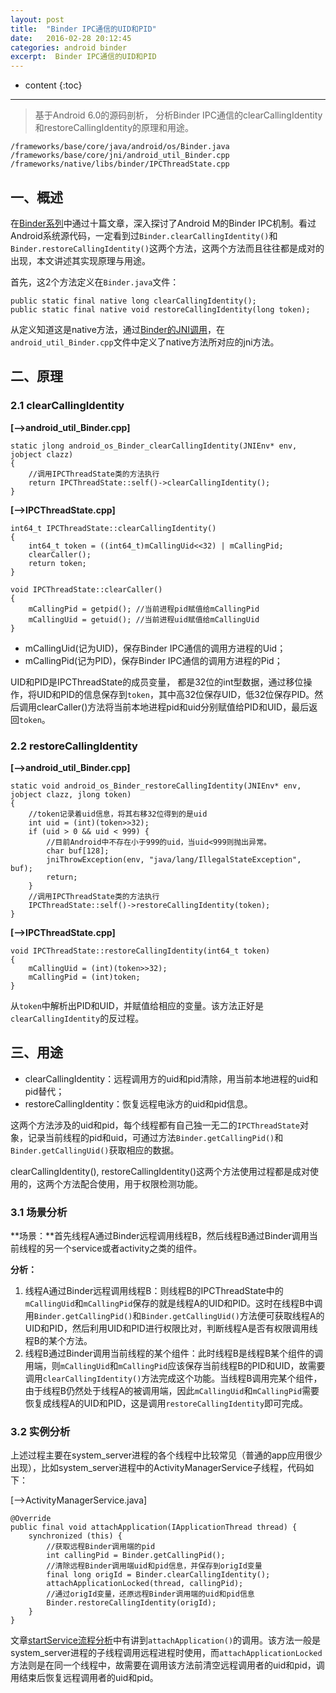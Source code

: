 ```yaml
---
layout: post
title:  "Binder IPC通信的UID和PID"
date:   2016-02-28 20:12:45
categories: android binder
excerpt:  Binder IPC通信的UID和PID
---
```


* content
{:toc}


---

> 基于Android 6.0的源码剖析， 分析Binder IPC通信的clearCallingIdentity和restoreCallingIdentity的原理和用途。

	/frameworks/base/core/java/android/os/Binder.java
	/frameworks/base/core/jni/android_util_Binder.cpp
	/frameworks/native/libs/binder/IPCThreadState.cpp

## 一、概述

在[Binder系列](http://www.yuanhh.com/2015/10/31/binder-prepare/)中通过十篇文章，深入探讨了Android M的Binder IPC机制。看过Android系统源代码，一定看到过`Binder.clearCallingIdentity()`和`Binder.restoreCallingIdentity()`这两个方法，这两个方法而且往往都是成对的出现，本文讲述其实现原理与用途。


首先，这2个方法定义在`Binder.java`文件：

	public static final native long clearCallingIdentity();
	public static final native void restoreCallingIdentity(long token);


从定义知道这是native方法，通过[Binder的JNI调用](http://www.yuanhh.com/2015/11/21/binder-framework/#registerandroidosbinder)，在`android_util_Binder.cpp`文件中定义了native方法所对应的jni方法。

## 二、原理

### 2.1 clearCallingIdentity

**[-->android_util_Binder.cpp]**

	static jlong android_os_Binder_clearCallingIdentity(JNIEnv* env, jobject clazz)
	{
	    //调用IPCThreadState类的方法执行
	    return IPCThreadState::self()->clearCallingIdentity();
	}


**[-->IPCThreadState.cpp]**

	int64_t IPCThreadState::clearCallingIdentity()
	{
	    int64_t token = ((int64_t)mCallingUid<<32) | mCallingPid;
	    clearCaller();
	    return token;
	}

	void IPCThreadState::clearCaller()
	{
	    mCallingPid = getpid(); //当前进程pid赋值给mCallingPid
	    mCallingUid = getuid(); //当前进程uid赋值给mCallingUid
	}

- mCallingUid(记为UID)，保存Binder IPC通信的调用方进程的Uid；
- mCallingPid(记为PID)，保存Binder IPC通信的调用方进程的Pid；

UID和PID是IPCThreadState的成员变量， 都是32位的int型数据，通过移位操作，将UID和PID的信息保存到`token`，其中高32位保存UID，低32位保存PID。然后调用clearCaller()方法将当前本地进程pid和uid分别赋值给PID和UID，最后返回`token`。

### 2.2 restoreCallingIdentity

**[-->android_util_Binder.cpp]**

	static void android_os_Binder_restoreCallingIdentity(JNIEnv* env, jobject clazz, jlong token)
	{
	    //token记录着uid信息，将其右移32位得到的是uid
	    int uid = (int)(token>>32);
	    if (uid > 0 && uid < 999) {
	        //目前Android中不存在小于999的uid，当uid<999则抛出异常。
	        char buf[128];
	        jniThrowException(env, "java/lang/IllegalStateException", buf);
	        return;
	    }
	    //调用IPCThreadState类的方法执行
	    IPCThreadState::self()->restoreCallingIdentity(token);
	}

**[-->IPCThreadState.cpp]**

	void IPCThreadState::restoreCallingIdentity(int64_t token)
	{
	    mCallingUid = (int)(token>>32);
	    mCallingPid = (int)token;
	}

从`token`中解析出PID和UID，并赋值给相应的变量。该方法正好是`clearCallingIdentity`的反过程。

## 三、用途

- clearCallingIdentity：远程调用方的uid和pid清除，用当前本地进程的uid和pid替代；
- restoreCallingIdentity：恢复远程电泳方的uid和pid信息。

这两个方法涉及的uid和pid，每个线程都有自己独一无二的`IPCThreadState`对象，记录当前线程的pid和uid，可通过方法`Binder.getCallingPid()`和`Binder.getCallingUid()`获取相应的数据。


clearCallingIdentity(), restoreCallingIdentity()这两个方法使用过程都是成对使用的，这两个方法配合使用，用于权限检测功能。

### 3.1 场景分析

**场景：**首先线程A通过Binder远程调用线程B，然后线程B通过Binder调用当前线程的另一个service或者activity之类的组件。

**分析：**

1. 线程A通过Binder远程调用线程B：则线程B的IPCThreadState中的`mCallingUid`和`mCallingPid`保存的就是线程A的UID和PID。这时在线程B中调用`Binder.getCallingPid()`和`Binder.getCallingUid()`方法便可获取线程A的UID和PID，然后利用UID和PID进行权限比对，判断线程A是否有权限调用线程B的某个方法。
2. 线程B通过Binder调用当前线程的某个组件：此时线程B是线程B某个组件的调用端，则`mCallingUid`和`mCallingPid`应该保存当前线程B的PID和UID，故需要调用`clearCallingIdentity()`方法完成这个功能。当线程B调用完某个组件，由于线程B仍然处于线程A的被调用端，因此`mCallingUid`和`mCallingPid`需要恢复成线程A的UID和PID，这是调用`restoreCallingIdentity`即可完成。

### 3.2 实例分析

上述过程主要在system_server进程的各个线程中比较常见（普通的app应用很少出现），比如system_server进程中的ActivityManagerService子线程，代码如下：

[-->ActivityManagerService.java]

    @Override
    public final void attachApplication(IApplicationThread thread) {
        synchronized (this) {
            //获取远程Binder调用端的pid
            int callingPid = Binder.getCallingPid();
            //清除远程Binder调用端uid和pid信息，并保存到origId变量
            final long origId = Binder.clearCallingIdentity();
            attachApplicationLocked(thread, callingPid);
            //通过origId变量，还原远程Binder调用端的uid和pid信息
            Binder.restoreCallingIdentity(origId);
        }
    }

文章[startService流程分析](http://www.yuanhh.com/2016/02/21/start-service/#activitymanagerproxyattachapplication)中有讲到`attachApplication()`的调用。该方法一般是system_server进程的子线程调用远程进程时使用，而`attachApplicationLocked`方法则是在同一个线程中，故需要在调用该方法前清空远程调用者的uid和pid，调用结束后恢复远程调用者的uid和pid。